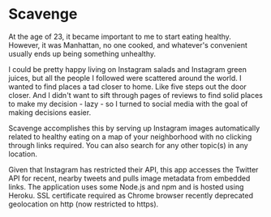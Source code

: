 # Scavenge

At the age of 23, it became important to me to start eating healthy. However, it was Manhattan, no one cooked, and whatever's convenient usually ends up being something unhealthy.

I could be pretty happy living on Instagram salads and Instagram green juices, but all the people I followed were scattered around the world. I wanted to find places a tad closer to home. Like five steps out the door closer. And I didn't want to sift through pages of reviews to find solid places to make my decision - lazy - so I turned to social media with the goal of making decisions easier.

Scavenge accomplishes this by serving up Instagram images automatically related to healthy eating on a map of your neighborhood with no clicking through links required. You can also search for any other topic(s) in any location.

Given that Instagram has restricted their API, this app accesses the Twitter API for recent, nearby tweets and pulls image metadata from embedded links. The application uses some Node.js and npm and is hosted using Heroku. SSL certificate required as Chrome browser recently deprecated geolocation on http (now restricted to https).